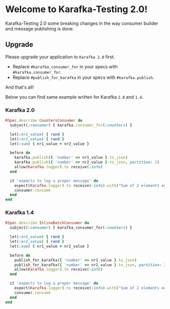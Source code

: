 # Welcome to Karafka-Testing 2.0!

Karafka-Testing 2.0 some breaking changes in the way consumer builder and message publishing is done.

## Upgrade

Please upgrade your application to `Karafka 2.0` first.

- Replace `#karafka_consumer_for` in your specs with `#karafka.consumer_for`.
- Replace `#publish_for_karafka` in your specs with `#karafka.publish`.

And that's all!

Below you can find same example written for Karafka `2.0` and `1.4`.

### Karafka 2.0

```ruby
RSpec.describe CountersConsumer do
  subject(:consumer) { karafka.consumer_for(:counters) }

  let(:nr1_value) { rand }
  let(:nr2_value) { rand }
  let(:sum) { nr1_value + nr2_value }

  before do
    karafka.publish({ 'number' => nr1_value }.to_json)
    karafka.publish({ 'number' => nr2_value }.to_json, partition: 2)
    allow(Karafka.logger).to receive(:info)
  end

  it 'expects to log a proper message' do
    expect(Karafka.logger).to receive(:info).with("Sum of 2 elements equals to: #{sum}")
    consumer.consume
  end
end
```

### Karafka 1.4

```ruby
RSpec.describe InlineBatchConsumer do
  subject(:consumer) { karafka_consumer_for(:counters) }

  let(:nr1_value) { rand }
  let(:nr2_value) { rand }
  let(:sum) { nr1_value + nr2_value }

  before do
    publish_for_karafka({ 'number' => nr1_value }.to_json)
    publish_for_karafka({ 'number' => nr2_value }.to_json, partition: 2)
    allow(Karafka.logger).to receive(:info)
  end

  it 'expects to log a proper message' do
    expect(Karafka.logger).to receive(:info).with("Sum of 2 elements equals to: #{sum}")
    consumer.consume
  end
end
```
